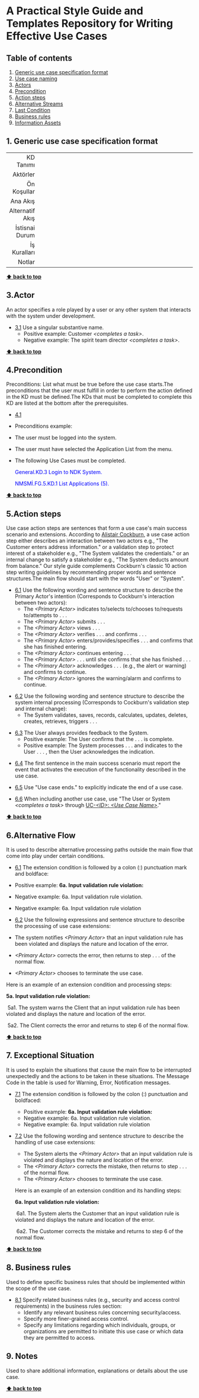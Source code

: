 # A Practical Style Guide and Templates Repository for Writing Effective Use Cases


## Table of contents

1. [Generic use case specification format](#generic-use-case-specification-format)
2. [Use case naming](#use-case-naming)
3. [Actors](#actors)
4. [Precondition](#precondition)
5. [Action steps](#action-steps)
6. [Alternative Streams](#alternative-streams)
7. [Last Condition](#last-condition)
8. [Business rules](#business-rules)
9. [Information Assets](#information-assets)

<a name="generic-use-case-specification-format"></a>
## 1. Generic use case specification format

<a name="generic-use-case-specification-format--syntax"></a><a name="1.1"></a>

<table style="width:100%; text-align: right;">
  <tr>
    <td>KD Tanımı</td>
    <td style="width:100%" colspan="3"></td>
  </tr>
  <tr>
    <td>Aktörler</td>
    <td style="width:100%" colspan="3"></td>
  </tr>
  <tr>
    <td>Ön Koşullar</td>
    <td style="width:100%" colspan="3"></td>
  </tr>
  </tr>
    <td>Ana Akış</td>
    <td style="width:100%" colspan="2"></td>
    <td></td>
  </tr>
  </tr>
    <td>Alternatif Akış</td>
    <td style="width:100%" colspan="3"></td>
  </tr>
  <td>İstisnai Durum</td>
    <td style="width:100%" colspan="3"></td>
  </tr>
   <td>İş Kuralları</td>
    <td style="width:100%" colspan="3"></td>
  </tr> 
   <td>Notlar</td>
    <td style="width:100%" colspan="3"></td>
  </tr> 

</table>

**[⬆ back to top](#table-of-contents)**

<a name="actors"></a>
## 3.Actor
An actor specifies a role played by a user or any other system that interacts with the system under development.
  <a name="actors--name"></a><a name="3.1"></a>
  - [3.1](#actors--name) Use a singular substantive name.
    - Positive example: Customer *&lt;completes a task&gt;*.
    - Negative example: The spirit team director *&lt;completes a task&gt;*.

**[⬆ back to top](#table-of-contents)**

<a name="precondition"></a>
## 4.Precondition
Preconditions: List what must be true before the use case starts.The preconditions that the user must fulfill in order to perform the action defined in the KD must be defined.The KDs that must be completed to complete this KD are listed at the bottom after the prerequisites.
<a name="precondition"></a><a name="4.1"></a>
- [4.1](#precondition)

- Preconditions example:
- The user must be logged into the system.
- The user must have selected the Application List from the menu.
- The following Use Cases must be completed.
     <p style="color:blue;">General.KD.3 Login to NDK System.</p>
     <p style="color:blue;"> NMSMİ.FG.5.KD.1 List Applications (5).</p>
**[⬆ back to top](#table-of-contents)**

<a name="action-steps"></a>
## 5.Action steps
Use case action steps are sentences that form a use case's main success scenario and extensions. According to [Alistair Cockburn](https://g.co/kgs/Hy777n), a use case action step either describes an interaction between two actors e.g., "The Customer enters address information." or a validation step to protect interest of a stakeholder e.g., "The System validates the credentials." or an internal change to satisfy a stakeholder e.g., "The System deducts amount from balance." Our style guide complements Cockburn's classic 10 action step writing guidelines by recommending proper words and sentence structures.The main flow should start with the words "User" or "System".

  <a name="action-steps--primary-actor-intention"></a><a name="6.1"></a>
  - [6.1](#action-steps--primary-actor-intention) Use the following wording and sentence structure to describe the Primary Actor's intention (Corresponds to Cockburn's interaction between two actors):
    - The *&lt;Primary Actor&gt;* indicates to/selects to/chooses to/requests to/attempts to . . .
    - The *&lt;Primary Actor&gt;* submits . . .
    - The *&lt;Primary Actor&gt;* views . . .
    - The *&lt;Primary Actor&gt;* verifies . . . and confirms . . .
    - The *&lt;Primary Actor&gt;* enters/provides/specifies . . . and confirms that she has finished entering.
    - The *&lt;Primary Actor&gt;* continues entering . . .
    - The *&lt;Primary Actor&gt;* . . . until she confirms that she has finished . . .
    - The *&lt;Primary Actor&gt;* acknowledges . . . (e.g., the alert or warning) and confirms to continue.
    - The *&lt;Primary Actor&gt;* ignores the warning/alarm and confirms to continue.

  <a name="action-steps--systen-internal-processing"></a><a name="6.2"></a>
  - [6.2](#action-steps--systen-internal-processing) Use the following wording and sentence structure to describe the system internal processing (Corresponds to Cockburn's validation step and internal change):
    - The System validates, saves, records, calculates, updates, deletes, creates, retrieves, triggers . . .

  <a name="action-steps--user-feedback"></a><a name="6.6"></a>
  - [6.3](#action-steps--user-feedback) The User always provides feedback to the System.
    - Positive example: The User confirms that the . . . is complete.
    - Positive example: The System processes . . . and indicates to the User . . . , then the User acknowledges the indication.

  <a name="action-steps--first-step"></a><a name="6.7"></a>
  - [6.4](#action-steps--first-step) The first sentence in the main success scenario must report the event that activates the execution of the functionality described in the use case.

  <a name="action-steps--end-step"></a><a name="6.8"></a>
  - [6.5](#action-steps--end-step) Use "Use case ends." to explicitly indicate the end of a use case.

  <a name="action-steps--include-use-case"></a><a name="6.9"></a>
  - [6.6](#action-steps--include-use-case) When including another use case, use "The User or System *&lt;completes a task&gt;* through <ins>UC-*&lt;ID&gt;*: *&lt;Use Case Name&gt;*</ins>."
 

**[⬆ back to top](#table-of-contents)**


<a name="Alternative Streams"></a>
## 6.Alternative Flow
It is used to describe alternative processing paths outside the main flow that come into play under certain conditions.
<a name="extensions--syntax"></a><a name="7.1"></a>

- [6.1](#alternative-streams) The extension condition is followed by a colon (:) punctuation mark and boldface:

- Positive example: **6a. Input validation rule violation:**
- Negative example: 6a. Input validation rule violation.
- Negative example: 6a. Input validation rule violation

- [6.2](#alternative-streams) Use the following expressions and sentence structure to describe the processing of use case extensions:

- The system notifies *&lt;Primary Actor&gt;* that an input validation rule has been violated and displays the nature and location of the error.
- *&lt;Primary Actor&gt;* corrects the error, then returns to step . . . of the normal flow.
- *&lt;Primary Actor&gt;* chooses to terminate the use case.

Here is an example of an extension condition and processing steps:

**5a. Input validation rule violation:**

​ 5a1. The system warns the Client that an input validation rule has been violated and displays the nature and location of the error.

​ 5a2. The Client corrects the error and returns to step 6 of the normal flow.


**[⬆ back to top](#table-of-contents)**

<a name="last-condition"></a>
## 7. Exceptional Situation
It is used to explain the situations that cause the main flow to be interrupted unexpectedly and the actions to be taken in these situations. The Message Code in the table is used for Warning, Error, Notification messages.
  <a name="extensions--syntax"></a><a name="7.1"></a>

  - [7.1](#extensions--syntax) The extension condition is followed by the colon (:) punctuation and boldfaced:

    - Positive example: **6a. Input validation rule violation:**
    - Negative example: 6a. Input validation rule violation.
    - Negative example: 6a. Input validation rule violation

  - [7.2](#extensions--syntax) Use the following wording and sentence structure to describe the handling of use case extensions:

    - The System alerts the *&lt;Primary Actor&gt;* that an input validation rule is violated and displays the nature and location of the error.
    - The *&lt;Primary Actor&gt;* corrects the mistake, then returns to step . . . of the normal flow.
    - The *&lt;Primary Actor&gt;* chooses to terminate the use case.

    Here is an example of an extension condition and its handling steps:

    **6a. Input validation rule violation:**

    ​	6a1. The System alerts the Customer that an input validation rule is violated and displays the nature and location of the 	error.

    ​	6a2. The Customer corrects the mistake and returns to step 6 of the normal flow.

**[⬆ back to top](#table-of-contents)**

<a name="business-rules"></a>
## 8. Business rules
Used to define specific business rules that should be implemented within the scope of the use case.
  <a name="business-rules--syntax"></a><a name="8.1"></a>
  - [8.1](#business-rules--syntax) Specify related business rules (e.g., security and access control requirements) in the business rules section:
    - Identify any relevant business rules concerning security/access.
    - Specify more finer-grained access control.
    - Specify any limitations regarding which individuals, groups, or organizations are permitted to initiate this use case or which data they are permitted to access.


<a name="notes"></a>
## 9. Notes
Used to share additional information, explanations or details about the use case.
   
**[⬆ back to top](#table-of-contents)**
